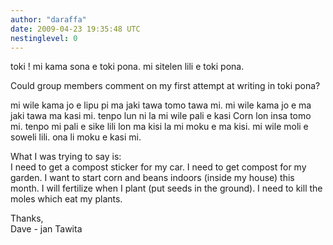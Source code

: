 ```yaml
---
author: "daraffa"
date: 2009-04-23 19:35:48 UTC
nestinglevel: 0
---
```

toki ! mi kama sona e toki pona. mi sitelen lili e toki pona.  
  
Could group members comment on my first attempt at writing in toki pona?  
  
mi wile kama jo e lipu pi ma jaki tawa tomo tawa mi. mi wile kama jo e ma jaki tawa ma kasi mi. tenpo lun ni la mi wile pali e kasi Corn lon insa tomo mi. tenpo mi pali e sike lili lon ma kisi la mi moku e ma kisi. mi wile moli e soweli lili. ona li moku e kasi mi.  
  
What I was trying to say is:  
I need to get a compost sticker for my car. I need to get compost for my garden. I want to start corn and beans indoors (inside my house) this month. I will fertilize when I plant (put seeds in the ground). I need to kill the moles which eat my plants.  
  
Thanks,  
Dave - jan Tawita